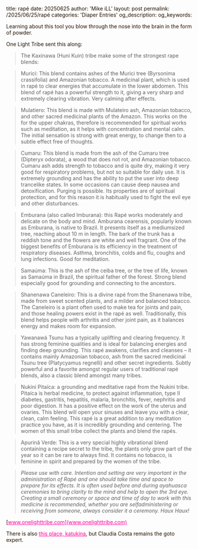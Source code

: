 
title: rapé
date: 20250625
author: 'Mike iLL'
layout: post
permalink: /2025/06/25/rapé
categories:
     'Diaper Entries'
og_description:
og_keywords:

<style>
body {
  backgroundcolor: #abc;
  color: #210;
}
a {
  color: #f09;
}
a:active {
  color: #f09;
}
a:hover {
  color: #ff22ff;
}
a:visited {
  color: #f09;
}
</style>

Learning about this tool you blow through the nose into the brain in the form of powder.

One Light Tribe sent this along:

> The Kaxinawa (Huni Kuin) tribe make some of the strongest rape blends:

> Murici: This blend contains ashes of the Murici tree (Byrsonima crassifolia) and Amazonian tobacco. A medicinal plant, which is used in rapé to clear energies that accumulate in the lower abdomen. This blend of rapé has a powerful strength to it, giving a very sharp and extremely clearing vibration. Very calming after effects.

> Mulatiero: This blend is made with Mulateiro ash, Amazonian tobacco, and other sacred medicinal plants of the Amazon. This works on the for the upper chakras, therefore is recommended for spiritual works such as meditation, as it helps with concentration and mental calm. The initial sensation is strong with great energy, to change then to a subtle effect free of thoughts.

> Cumaru: This blend is made from the ash of the Cumaru tree (Dipteryx odorata), a wood that does not rot, and Amazonian tobacco. Cumaru ash adds strength to tobacco and is quite dry, making it very good for respiratory problems, but not so suitable for daily use. It is extremely grounding and has the ability to put the user into deep trancelike states. In some occasions can cause deep nausea and detoxification. Purging is possible. Its properties are of spiritual protection, and for this reason it is habitually used to fight the evil eye and other disturbances.

> Emburana (also called Imburana): this Rapé works moderately and delicate on the body and mind. Amburana cearensis, popularly known as Emburana, is native to Brazil.  It presents itself as a mediumsized tree, reaching about 10 m in length.  The bark of the trunk has a reddish tone and the flowers are white and well fragrant. One of the biggest benefits of Emburana is its efficiency in the treatment of respiratory diseases.  Asthma, bronchitis, colds and flu, coughs and lung infections. Good for meditation.

 > Samaúma: This is the ash of the ceiba tree, or the tree of life, known as Samaúma in Brazil, the spiritual father of the forest. Strong blend especially good for grounding and connecting to the ancestors.

> Shanenawa Caneleiro: This is a divine rapé from the Shanenawa tribe, made from sweet scented plants, and a milder and balanced tobacco. The Caneleiro is a plant often used to make tea for joints and pain, and those healing powers exist in the rapé as well. Traditionally, this blend helps people with arthritis and other joint pain, as it balances energy and makes room for expansion. 

> Yawanawá Tsunu has a typically uplifting and clearing frequency. It has strong feminine qualities and is ideal for balancing energies and finding deep grounding. This rapé awakens, clarifies and cleanses – it contains mainly Amazonian tobacco, ash from the sacred medicinal Tsunu tree (Platycyamus regnelli) and other secret ingredients. Subtly powerful and a favorite amongst regular users of traditional rapé blends, also a classic blend amongst many tribes. 

> Nukini Pitaíca:  a grounding and meditative rapé from the Nukini tribe. Pitaíca is herbal medicine, to protect against inflammation, type II diabetes, gastritis, hepatitis, malaria, bronchitis, fever, nephritis and poor digestion. It has a positive effect on the work of the uterus and ovaries.  This blend will open your sinuses and leave you with a clear, clean, calm feeling. This rapé is a great addition to any meditation practice you have, as it is incredibly grounding and centering. The women of this small tribe collect the plants and blend the rapés.

> Apurinã Verde: This is a very special highly vibrational blend containing a recipe secret to the tribe, the plants only grow part of the year so it can be rare to always find. It contains no tobacco, is feminine in spirit and prepared by the women of the tribe.

> _Please use with care. Intention and setting are very important in the administration of Rapé and one should take time and space to prepare for its effects. It is often used before and during ayahuasca ceremonies to bring clarity to the mind and help to open the 3rd eye. Creating a small ceremony or space and time of day to work with this medicine is recommended, whether you are selfadministering or receiving from someone, always consider it a ceremony. Haux Haux!_

[www.onelighttribe.com](www.onelighttribe.com)

There is also [this place, katukina](https://katukina.com), but Claudia Costa remains the goto expert.
